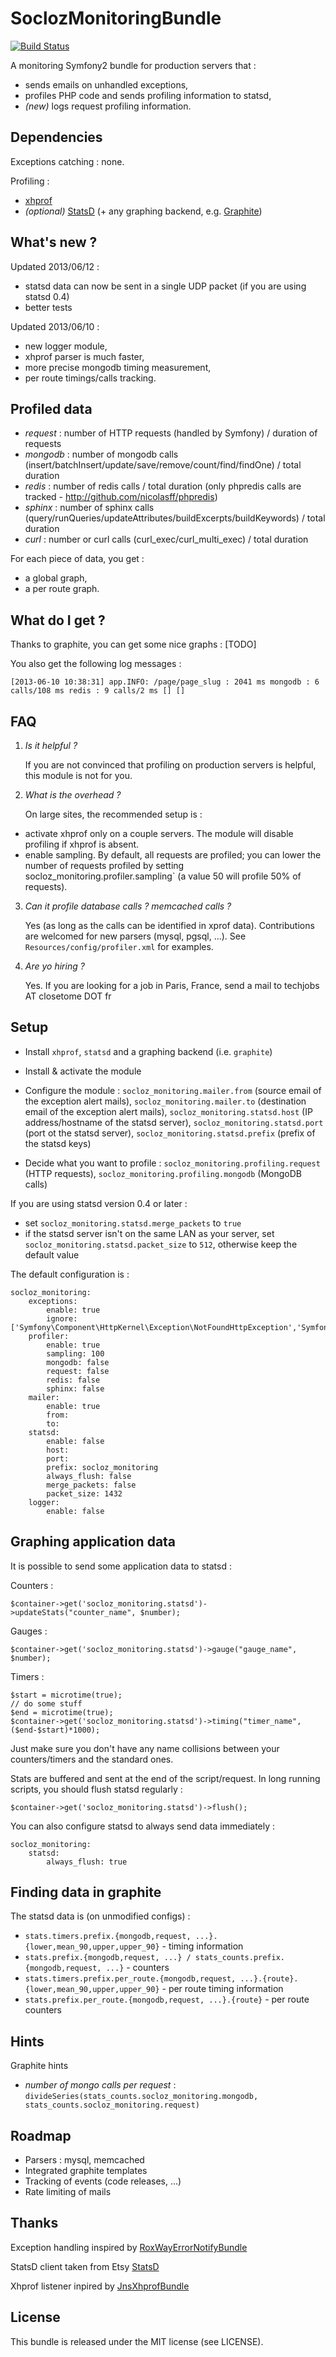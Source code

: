 SoclozMonitoringBundle
======================

[![Build Status](https://secure.travis-ci.org/SoCloz/SoclozMonitoringBundle.png?branch=master)](http://travis-ci.org/SoCloz/SoclozMonitoringBundle)

A monitoring Symfony2 bundle for production servers that :

* sends emails on unhandled exceptions,
* profiles PHP code and sends profiling information to statsd,
* *(new)* logs request profiling information.

Dependencies
------------

Exceptions catching : none.

Profiling : 

* [xhprof](http://pecl.php.net/package/xhprof)
* *(optional)* [StatsD](https://github.com/etsy/statsd) (+ any graphing backend, e.g. [Graphite](http://graphite.wikidot.com))

What's new ?
------------

Updated 2013/06/12 :
* statsd data can now be sent in a single UDP packet (if you are using statsd 0.4)
* better tests

Updated 2013/06/10 :
* new logger module,
* xhprof parser is much faster,
* more precise mongodb timing measurement,
* per route timings/calls tracking.

Profiled data
--------------

* *request* : number of HTTP requests (handled by Symfony) / duration of requests
* *mongodb* : number of mongodb calls (insert/batchInsert/update/save/remove/count/find/findOne) / total duration
* *redis* : number of redis calls / total duration (only phpredis calls are tracked - http://github.com/nicolasff/phpredis)
* *sphinx* : number of sphinx calls (query/runQueries/updateAttributes/buildExcerpts/buildKeywords) / total duration
* *curl* : number or curl calls (curl_exec/curl_multi_exec) / total duration

For each piece of data, you get :

* a global graph,
* a per route graph.

What do I get ?
---------------

Thanks to graphite, you can get some nice graphs : [TODO]

You also get the following log messages :

    [2013-06-10 10:38:31] app.INFO: /page/page_slug : 2041 ms mongodb : 6 calls/108 ms redis : 9 calls/2 ms [] []

FAQ
---

1. *Is it helpful ?*

    If you are not convinced that profiling on production servers is helpful, this module is not for you.

2. *What is the overhead ?*

    On large sites, the recommended setup is :

* activate xhprof only on a couple servers. The module will disable profiling if xhprof is absent.
* enable sampling. By default, all requests are profiled; you can lower the number of requests profiled by setting socloz_monitoring.profiler.sampling` (a value 50 will profile 50% of requests).

3. *Can it profile database calls ? memcached calls ?*

    Yes (as long as the calls can be identified in xprof data). Contributions are welcomed for new parsers (mysql, pgsql, ...). See `Resources/config/profiler.xml` for examples.

4. *Are yo hiring ?*

    Yes. If you are looking for a job in Paris, France, send a mail to techjobs AT closetome DOT fr

Setup
-----

* Install `xhprof`, `statsd` and a graphing backend (i.e. `graphite`)

* Install & activate the module

* Configure the module : `socloz_monitoring.mailer.from` (source email of the exception alert mails), `socloz_monitoring.mailer.to` (destination email of the exception alert mails),
`socloz_monitoring.statsd.host` (IP address/hostname of the statsd server), `socloz_monitoring.statsd.port` (port ot the statsd server), `socloz_monitoring.statsd.prefix` (prefix of the statsd keys)

* Decide what you want to profile : `socloz_monitoring.profiling.request` (HTTP requests), `socloz_monitoring.profiling.mongodb` (MongoDB calls)

If you are using statsd version 0.4 or later :
* set `socloz_monitoring.statsd.merge_packets` to `true`
* if the statsd server isn't on the same LAN as your server, set `socloz_monitoring.statsd.packet_size` to `512`, otherwise keep the default value

The default configuration is :

    socloz_monitoring:
        exceptions:
            enable: true
            ignore: ['Symfony\Component\HttpKernel\Exception\NotFoundHttpException','Symfony\Component\HttpKernel\Exception\AccessDeniedHttpException']
        profiler:
            enable: true
            sampling: 100
            mongodb: false
            request: false
            redis: false
            sphinx: false
        mailer:
            enable: true
            from: 
            to: 
        statsd:
            enable: false
            host:
            port:
            prefix: socloz_monitoring
            always_flush: false
            merge_packets: false
            packet_size: 1432
        logger:
            enable: false

Graphing application data
-------------------------

It is possible to send some application data to statsd :

Counters :

    $container->get('socloz_monitoring.statsd')->updateStats("counter_name", $number);

Gauges :

    $container->get('socloz_monitoring.statsd')->gauge("gauge_name", $number);

Timers :

    $start = microtime(true);
    // do some stuff
    $end = microtime(true);
    $container->get('socloz_monitoring.statsd')->timing("timer_name", ($end-$start)*1000);

Just make sure you don't have any name collisions between your counters/timers and the standard ones.

Stats are buffered and sent at the end of the script/request. In long running scripts, you should flush statsd regularly :

    $container->get('socloz_monitoring.statsd')->flush();

You can also configure statsd to always send data immediately :

    socloz_monitoring:
        statsd:
            always_flush: true

Finding data in graphite
------------------------

The statsd data is (on unmodified configs) :

* `stats.timers.prefix.{mongodb,request, ...}.{lower,mean_90,upper,upper_90}` - timing information
* `stats.prefix.{mongodb,request, ...} / stats_counts.prefix.{mongodb,request, ...}` - counters
* `stats.timers.prefix.per_route.{mongodb,request, ...}.{route}.{lower,mean_90,upper,upper_90}` - per route timing information
* `stats.prefix.per_route.{mongodb,request, ...}.{route}` - per route counters

Hints
-----

Graphite hints

* *number of mongo calls per request* : `divideSeries(stats_counts.socloz_monitoring.mongodb, stats_counts.socloz_monitoring.request)`

Roadmap
-------

* Parsers : mysql, memcached
* Integrated graphite templates
* Tracking of events (code releases, ...)
* Rate limiting of mails

Thanks
------

Exception handling inspired by [RoxWayErrorNotifyBundle](https://github.com/szymek/RoxWayErrorNotifyBundle)

StatsD client taken from Etsy [StatsD](https://github.com/etsy/statsd)

Xhprof listener inpired by [JnsXhprofBundle](https://github.com/jonaswouters/XhprofBundle)

License
-------

This bundle is released under the MIT license (see LICENSE).